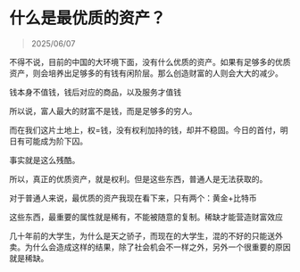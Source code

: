 # 什么是最优质的资产？
> 2025/06/07

不得不说，目前的中国的大环境下面，没有什么优质的资产。如果有足够多的优质资产，则会培养出足够多的有钱有闲阶层。那么创造财富的人则会大大的减少。

钱本身不值钱，钱后对应的商品，以及服务才值钱

所以说，富人最大的财富不是钱，而是足够多的穷人。

而在我们这片土地上，权=钱，没有权利加持的钱，却并不稳固。今日的首付，明日有可能成为阶下囚。

事实就是这么残酷。

所以，真正的优质资产，就是权利。但是这些东西，普通人是无法获取的。


对于普通人来说，最优质的资产我现在看下来，只有两个：黄金+比特币

这些东西，最重要的属性就是稀有，不能被随意的复制。稀缺才能营造财富效应

几十年前的大学生，为什么是天之骄子，而现在的大学生，混的不好的只能送外卖。为什么会造成这样的结果，除了社会机会不一样之外，另外一个很重要的原因就是稀缺。
